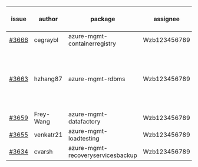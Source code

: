 | issue | author | package | assignee | bot advice | created date of issue | target release date | date from target |
| ------ | ------ | ------ | ------ | ------ | ------ | ------ | :-----: |
| [#3666](https://github.com/Azure/sdk-release-request/issues/3666) | cegraybl | azure-mgmt-containerregistry | Wzb123456789 |  | 01-17 | 02-24 |  |
| [#3663](https://github.com/Azure/sdk-release-request/issues/3663) | hzhang87 | azure-mgmt-rdbms | Wzb123456789 | new version is 0.0.0, please check base branch! | 01-17 | 02-24 |  |
| [#3659](https://github.com/Azure/sdk-release-request/issues/3659) | Frey-Wang | azure-mgmt-datafactory | Wzb123456789 |  | 01-16 | 02-24 |  |
| [#3655](https://github.com/Azure/sdk-release-request/issues/3655) | venkatr21 | azure-mgmt-loadtesting | Wzb123456789 |  | 01-16 | 02-24 |  |
| [#3634](https://github.com/Azure/sdk-release-request/issues/3634) | cvarsh | azure-mgmt-recoveryservicesbackup | Wzb123456789 |  | 01-11 | 01-27 |  |

